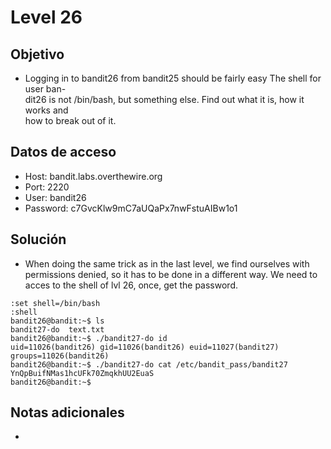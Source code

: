 # Level 26

## Objetivo
- Logging in to bandit26 from bandit25 should be fairly easy The shell for user ban-  
dit26 is not /bin/bash, but something else. Find out what it is, how it works and  
how to break out of it.
## Datos de acceso
- Host: bandit.labs.overthewire.org
- Port: 2220
- User: bandit26
- Password: c7GvcKlw9mC7aUQaPx7nwFstuAIBw1o1

## Solución
- When doing the same trick as in the last level, we find ourselves with permissions denied, so it has to be done in a different way. We need to acces to the shell of lvl 26, once, get the password.
```
:set shell=/bin/bash
:shell
bandit26@bandit:~$ ls
bandit27-do  text.txt
bandit26@bandit:~$ ./bandit27-do id
uid=11026(bandit26) gid=11026(bandit26) euid=11027(bandit27) groups=11026(bandit26)
bandit26@bandit:~$ ./bandit27-do cat /etc/bandit_pass/bandit27
YnQpBuifNMas1hcUFk70ZmqkhUU2EuaS
bandit26@bandit:~$
```
## Notas adicionales
- 